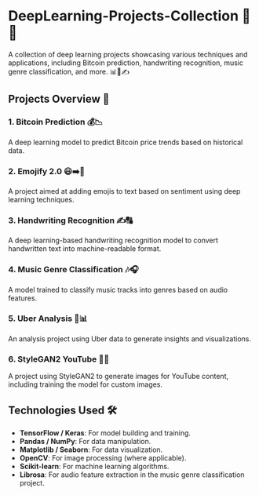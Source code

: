 # DeepLearning-Projects-Collection 🤖💡

A collection of deep learning projects showcasing various techniques and applications, including Bitcoin prediction, handwriting recognition, music genre classification, and more. 📊🎵✍️

## Projects Overview 🚀

### 1. **Bitcoin Prediction** 💰📉
A deep learning model to predict Bitcoin price trends based on historical data.

### 2. **Emojify 2.0** 😃➡️🙂
A project aimed at adding emojis to text based on sentiment using deep learning techniques.

### 3. **Handwriting Recognition** ✍️🔠
A deep learning-based handwriting recognition model to convert handwritten text into machine-readable format.

### 4. **Music Genre Classification** 🎶🎧
A model trained to classify music tracks into genres based on audio features.

### 5. **Uber Analysis** 🚖📊
An analysis project using Uber data to generate insights and visualizations.

### 6. **StyleGAN2 YouTube** 🎥🎨
A project using StyleGAN2 to generate images for YouTube content, including training the model for custom images.

## Technologies Used 🛠️
- **TensorFlow / Keras**: For model building and training.
- **Pandas / NumPy**: For data manipulation.
- **Matplotlib / Seaborn**: For data visualization.
- **OpenCV**: For image processing (where applicable).
- **Scikit-learn**: For machine learning algorithms.
- **Librosa**: For audio feature extraction in the music genre classification project.

